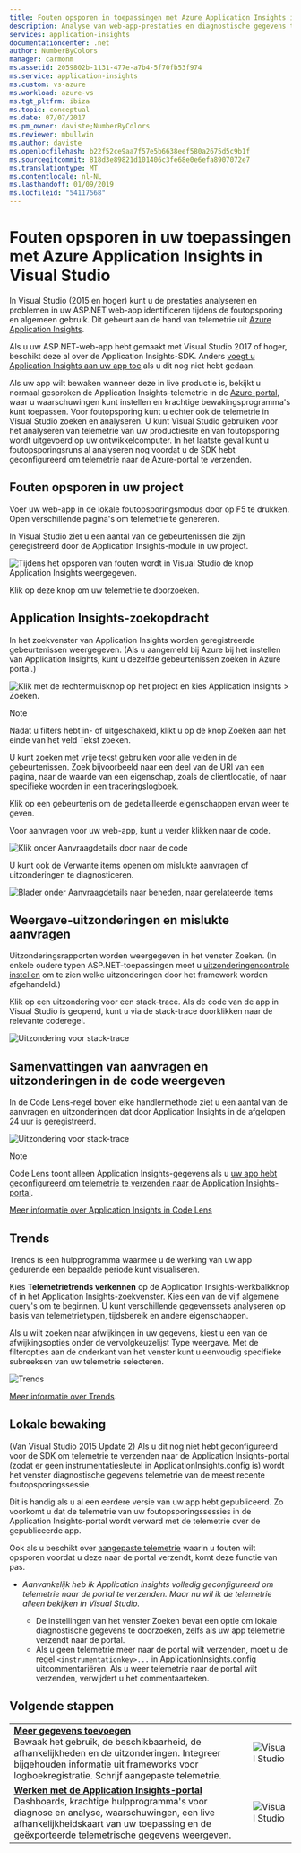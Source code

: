 ```yaml
---
title: Fouten opsporen in toepassingen met Azure Application Insights in Visual Studio | Microsoft Docs
description: Analyse van web-app-prestaties en diagnostische gegevens tijdens foutopsporing en algemeen gebruik.
services: application-insights
documentationcenter: .net
author: NumberByColors
manager: carmonm
ms.assetid: 2059802b-1131-477e-a7b4-5f70fb53f974
ms.service: application-insights
ms.custom: vs-azure
ms.workload: azure-vs
ms.tgt_pltfrm: ibiza
ms.topic: conceptual
ms.date: 07/07/2017
ms.pm_owner: daviste;NumberByColors
ms.reviewer: mbullwin
ms.author: daviste
ms.openlocfilehash: b22f52ce9aa7f57e5b6638eef580a2675d5c9b1f
ms.sourcegitcommit: 818d3e89821d101406c3fe68e0e6efa8907072e7
ms.translationtype: MT
ms.contentlocale: nl-NL
ms.lasthandoff: 01/09/2019
ms.locfileid: "54117568"
---
```

# <a name="debug-your-applications-with-azure-application-insights-in-visual-studio"></a>Fouten opsporen in uw toepassingen met Azure Application Insights in Visual Studio
In Visual Studio (2015 en hoger) kunt u de prestaties analyseren en problemen in uw ASP.NET web-app identificeren tijdens de foutopsporing en algemeen gebruik. Dit gebeurt aan de hand van telemetrie uit [Azure Application Insights](../../azure-monitor/app/app-insights-overview.md).

Als u uw ASP.NET-web-app hebt gemaakt met Visual Studio 2017 of hoger, beschikt deze al over de Application Insights-SDK. Anders [voegt u Application Insights aan uw app toe](../../azure-monitor/app/asp-net.md) als u dit nog niet hebt gedaan.

Als uw app wilt bewaken wanneer deze in live productie is, bekijkt u normaal gesproken de Application Insights-telemetrie in de [Azure-portal](https://portal.azure.com), waar u waarschuwingen kunt instellen en krachtige bewakingsprogramma's kunt toepassen. Voor foutopsporing kunt u echter ook de telemetrie in Visual Studio zoeken en analyseren. U kunt Visual Studio gebruiken voor het analyseren van telemetrie van uw productiesite en van foutopsporing wordt uitgevoerd op uw ontwikkelcomputer. In het laatste geval kunt u foutopsporingsruns al analyseren nog voordat u de SDK hebt geconfigureerd om telemetrie naar de Azure-portal te verzenden. 

## <a name="run"></a> Fouten opsporen in uw project
Voer uw web-app in de lokale foutopsporingsmodus door op F5 te drukken. Open verschillende pagina's om telemetrie te genereren.

In Visual Studio ziet u een aantal van de gebeurtenissen die zijn geregistreerd door de Application Insights-module in uw project.

![Tijdens het opsporen van fouten wordt in Visual Studio de knop Application Insights weergegeven.](./media/visual-studio/appinsights-09eventcount.png)

Klik op deze knop om uw telemetrie te doorzoeken. 

## <a name="application-insights-search"></a>Application Insights-zoekopdracht
In het zoekvenster van Application Insights worden geregistreerde gebeurtenissen weergegeven. (Als u aangemeld bij Azure bij het instellen van Application Insights, kunt u dezelfde gebeurtenissen zoeken in Azure portal.)

![Klik met de rechtermuisknop op het project en kies Application Insights > Zoeken.](./media/visual-studio/34.png)

> [!NOTE] 
> Nadat u filters hebt in- of uitgeschakeld, klikt u op de knop Zoeken aan het einde van het veld Tekst zoeken.
>

U kunt zoeken met vrije tekst gebruiken voor alle velden in de gebeurtenissen. Zoek bijvoorbeeld naar een deel van de URl van een pagina, naar de waarde van een eigenschap, zoals de clientlocatie, of naar specifieke woorden in een traceringslogboek.

Klik op een gebeurtenis om de gedetailleerde eigenschappen ervan weer te geven.

Voor aanvragen voor uw web-app, kunt u verder klikken naar de code.

![Klik onder Aanvraagdetails door naar de code](./media/visual-studio/31.png)

U kunt ook de Verwante items openen om mislukte aanvragen of uitzonderingen te diagnosticeren.

![Blader onder Aanvraagdetails naar beneden, naar gerelateerde items](./media/visual-studio/41.png)

## <a name="view-exceptions-and-failed-requests"></a>Weergave-uitzonderingen en mislukte aanvragen
Uitzonderingsrapporten worden weergegeven in het venster Zoeken. (In enkele oudere typen ASP.NET-toepassingen moet u [uitzonderingencontrole instellen](../../azure-monitor/app/asp-net-exceptions.md) om te zien welke uitzonderingen door het framework worden afgehandeld.)

Klik op een uitzondering voor een stack-trace. Als de code van de app in Visual Studio is geopend, kunt u via de stack-trace doorklikken naar de relevante coderegel.

![Uitzondering voor stack-trace](./media/visual-studio/17.png)

## <a name="view-request-and-exception-summaries-in-the-code"></a>Samenvattingen van aanvragen en uitzonderingen in de code weergeven
In de Code Lens-regel boven elke handlermethode ziet u een aantal van de aanvragen en uitzonderingen dat door Application Insights in de afgelopen 24 uur is geregistreerd.

![Uitzondering voor stack-trace](./media/visual-studio/21.png)

> [!NOTE] 
> Code Lens toont alleen Application Insights-gegevens als u [uw app hebt geconfigureerd om telemetrie te verzenden naar de Application Insights-portal](../../azure-monitor/app/asp-net.md).
>

[Meer informatie over Application Insights in Code Lens](../../azure-monitor/app/visual-studio-codelens.md)

## <a name="trends"></a>Trends
Trends is een hulpprogramma waarmee u de werking van uw app gedurende een bepaalde periode kunt visualiseren. 

Kies **Telemetrietrends verkennen** op de Application Insights-werkbalkknop of in het Application Insights-zoekvenster. Kies een van de vijf algemene query's om te beginnen. U kunt verschillende gegevenssets analyseren op basis van telemetrietypen, tijdsbereik en andere eigenschappen. 

Als u wilt zoeken naar afwijkingen in uw gegevens, kiest u een van de afwijkingsopties onder de vervolgkeuzelijst Type weergave. Met de filteropties aan de onderkant van het venster kunt u eenvoudig specifieke subreeksen van uw telemetrie selecteren.

![Trends](./media/visual-studio/51.png)

[Meer informatie over Trends](../../azure-monitor/app/visual-studio-trends.md).

## <a name="local-monitoring"></a>Lokale bewaking
(Van Visual Studio 2015 Update 2) Als u dit nog niet hebt geconfigureerd voor de SDK om telemetrie te verzenden naar de Application Insights-portal (zodat er geen instrumentatiesleutel in ApplicationInsights.config is) wordt het venster diagnostische gegevens telemetrie van de meest recente foutopsporingssessie. 

Dit is handig als u al een eerdere versie van uw app hebt gepubliceerd. Zo voorkomt u dat de telemetrie van uw foutopsporingssessies in de Application Insights-portal wordt verward met de telemetrie over de gepubliceerde app.

Ook als u beschikt over [aangepaste telemetrie](../../azure-monitor/app/api-custom-events-metrics.md) waarin u fouten wilt opsporen voordat u deze naar de portal verzendt, komt deze functie van pas.

* *Aanvankelijk heb ik Application Insights volledig geconfigureerd om telemetrie naar de portal te verzenden. Maar nu wil ik de telemetrie alleen bekijken in Visual Studio.*
  
  * De instellingen van het venster Zoeken bevat een optie om lokale diagnostische gegevens te doorzoeken, zelfs als uw app telemetrie verzendt naar de portal.
  * Als u geen telemetrie meer naar de portal wilt verzenden, moet u de regel `<instrumentationkey>...` in ApplicationInsights.config uitcommentariëren. Als u weer telemetrie naar de portal wilt verzenden, verwijdert u het commentaarteken.


## <a name="next-steps"></a>Volgende stappen
|  |  |
| --- | --- |
| **[Meer gegevens toevoegen](../../azure-monitor/app/asp-net-more.md)**<br/>Bewaak het gebruik, de beschikbaarheid, de afhankelijkheden en de uitzonderingen. Integreer bijgehouden informatie uit frameworks voor logboekregistratie. Schrijf aangepaste telemetrie. |![Visual Studio](./media/visual-studio/64.png) |
| **[Werken met de Application Insights-portal](../../azure-monitor/app/app-insights-dashboards.md)**<br/>Dashboards, krachtige hulpprogramma's voor diagnose en analyse, waarschuwingen, een live afhankelijkheidskaart van uw toepassing en de geëxporteerde telemetrische gegevens weergeven. |![Visual Studio](./media/visual-studio/62.png) |

